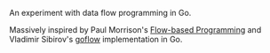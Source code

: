An experiment with data flow programming in Go.

Massively inspired by Paul Morrison's [Flow-based Programming][FBP] and
Vladimir Sibirov's [goflow][GF] implementation in Go.

[FBP]: https://en.wikipedia.org/wiki/Flow-based_programming
[GF]: https://github.com/trustmaster/goflow

